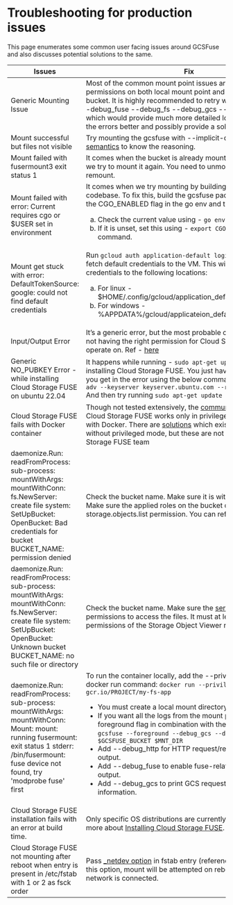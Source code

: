 # Troubleshooting for production issues
This page enumerates some common user facing issues around GCSFuse and also discusses potential solutions to the same.

| Issues                                                                                                                                                                                               | Fix                                                                                                                                                                                                                                                                                                                                                                                                                                                                                                                                                                                                                   |
|------------------------------------------------------------------------------------------------------------------------------------------------------------------------------------------------------|-----------------------------------------------------------------------------------------------------------------------------------------------------------------------------------------------------------------------------------------------------------------------------------------------------------------------------------------------------------------------------------------------------------------------------------------------------------------------------------------------------------------------------------------------------------------------------------------------------------------------|
| Generic Mounting Issue                                                                                                                                                                               | Most of the common mount point issues are around permissions on both local mount point and the Cloud Storage bucket. It is highly recommended to retry with --foreground --debug_fuse --debug_fs --debug_gcs --debug_http flags which would provide much more detailed logs to understand the errors better and possibly provide a solution.                                                                                                                                                                                                                                                                          |
| Mount successful but files not visible                                                                                                                                                               | Try mounting the gcsfuse with --implicit-dir flag. Read the [semantics](https://github.com/GoogleCloudPlatform/gcsfuse/blob/master/docs/semantics.md) to know the reasoning.                                                                                                                                                                                                                                                                                                                                                                                                                                          |
| Mount failed with fusermount3 exit status 1                                                                                                                                                          | It comes when the bucket is already mounted in a folder and we try to mount it again. You need to unmount first and then remount.                                                                                                                                                                                                                                                                                                                                                                                                                                                                                     |
| Mount failed with error: Current requires cgo or $USER set in environment                                                                                                                            | It comes when we try mounting by building the gcsfuse codebase. To fix this, build the gcsfuse package by enabling the CGO_ENABLED flag in the go env and then mount back.<ol type="a"><li> Check the current value using - ```go env``` command. </li><li>If it is unset, set this using - ```export CGO_ENABLED=1``` command. </li></ol>                                                                                                                                                                                                                                                                                 |
| Mount get stuck with error: DefaultTokenSource: google: could not find default credentials                                                                                                           | Run ```gcloud auth application-default login``` command to fetch default credentials to the VM. This will fetch the credentials to the following locations: <ol type="a"><li>For linux - $HOME/.config/gcloud/application_default_credentials.json</li><li>For windows - %APPDATA%/gcloud/applicateion_default_credentials.json </li></ol>                                                                                                                                                                                                                                                                            |
| Input/Output Error                                                                                                                                                                                   | It’s a generic error, but the most probable culprit is the bucket not having the right permission for Cloud Storage FUSE to operate on. Ref - [here](https://stackoverflow.com/questions/36382704/gcsfuse-input-output-error)                                                                                                                                                                                                                                                                                                                                                                                         |
| Generic NO_PUBKEY Error - while installing Cloud Storage FUSE on ubuntu 22.04                                                                                                                        | It happens while running - ```sudo apt-get update``` - working on installing Cloud Storage FUSE. You just have to add the pubkey you get in the error using the below command: ```sudo apt-key adv --keyserver keyserver.ubuntu.com --recv-keys <PUBKEY> ``` And then try running ```sudo apt-get update```                                                                                                                                                                                                                                                                                                           |
| Cloud Storage FUSE fails with Docker container                                                                                                                                                       | Though not tested extensively, the [community](https://stackoverflow.com/questions/65715624/permission-denied-with-gcsfuse-in-unprivileged-ubuntu-based-docker-container) reports that Cloud Storage FUSE works only in privileged mode when used with Docker. There are [solutions](https://cloud.google.com/iam/docs/service-account-overview) which exist and claim to do so without privileged mode, but these are not tested by the Cloud Storage FUSE team                                                                                                                                                      |
| daemonize.Run: readFromProcess: sub-process: mountWithArgs: mountWithConn: fs.NewServer: create file system: SetUpBucket: OpenBucket: Bad credentials for bucket BUCKET_NAME: permission denied      | Check the bucket name. Make sure it is within your project. Make sure the applied roles on the bucket  contain storage.objects.list permission. You can refer to them [here](https://cloud.google.com/storage/docs/access-control/iam-roles).                                                                                                                                                                                                                                                                                                                                                                         
| daemonize.Run: readFromProcess: sub-process: mountWithArgs: mountWithConn: fs.NewServer: create file system: SetUpBucket: OpenBucket: Unknown bucket BUCKET_NAME: no such file or directory          | Check the bucket name. Make sure the [service account](https://www.google.com/url?q=https://cloud.google.com/iam/docs/service-accounts&sa=D&source=docs&ust=1679992003850814&usg=AOvVaw3nJ6wNQK4FZdgm8gBTS82l) has permissions to access the files. It must at least have the permissions of the Storage Object Viewer role.                                                                                                                                                                                                                                                                                          |
| daemonize.Run: readFromProcess: sub-process: mountWithArgs: mountWithConn: Mount: mount: running fusermount: exit status 1 stderr: /bin/fusermount: fuse device not found, try 'modprobe fuse' first | To run the container locally, add the --privilege flag to the docker run command: ```docker run --privileged  gcr.io/PROJECT/my-fs-app ``` <ul><li>You must create a local mount directory</li> <li>If you want all the logs from the mount process use the --foreground flag in combination with the mount command: ```gcsfuse --foreground --debug_gcs --debug_fuse $GCSFUSE_BUCKET $MNT_DIR ``` </li><li> Add --debug_http for HTTP request/response debug output.</li><li>Add --debug_fuse to enable fuse-related debugging output.</li><li>Add --debug_gcs to print GCS request and timing information.</li></ul> 
| Cloud Storage FUSE installation fails with an error at build time.                                                                                                                                   | Only specific OS distributions are currently supported, learn more about [Installing Cloud Storage FUSE](https://github.com/GoogleCloudPlatform/gcsfuse/blob/master/docs/installing.md).                                                                                                                                                                                                                                                                                                                                                                                                                              |
| Cloud Storage FUSE not mounting after reboot when entry is present in /etc/fstab with 1 or 2 as fsck order                                                                                           | Pass [_netdev option](https://github.com/GoogleCloudPlatform/gcsfuse/blob/master/docs/mounting.md#persisting-a-mount) in fstab entry (reference issue [here](https://github.com/GoogleCloudPlatform/gcsfuse/issues/1043)). With this option, mount will be attempted on reboot only when network is connected. 
